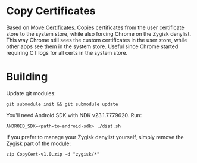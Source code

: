 # Copy Certificates

Based on [Move Certificates](https://github.com/Magisk-Modules-Repo/movecert). Copies certificates
from the user certificate store to the system store, while also forcing Chrome on the Zygisk
denylist. This way Chrome still sees the custom certificates in the user store, while other apps see
them in the system store. Useful since Chrome started requiring CT logs for all certs in the system
store.

# Building

Update git modules:
```
git submodule init && git submodule update
```

You'll need Android SDK with NDK v23.1.7779620. Run:

```shell
ANDROID_SDK=<path-to-android-sdk> ./dist.sh
```

If you prefer to manage your Zygisk denylist yourself, simply remove the Zygisk part of the module:
```shell
zip CopyCert-v1.0.zip -d "zygisk/*"
```
